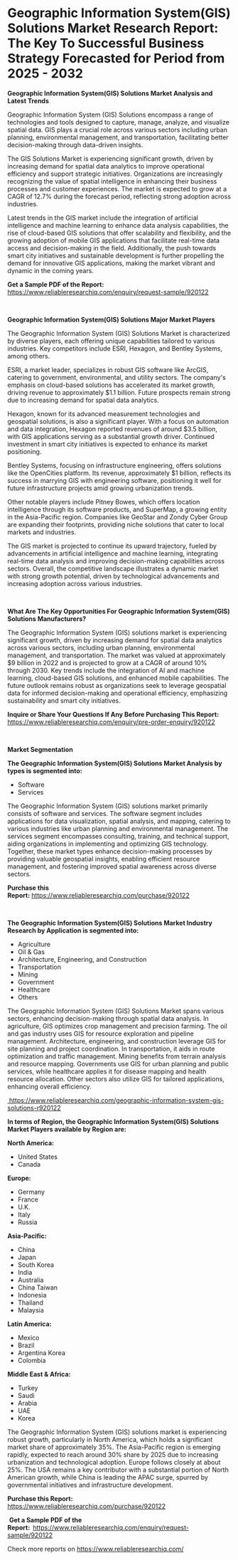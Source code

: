 <p><h1>Geographic Information System(GIS) Solutions Market Research Report: The Key To Successful Business Strategy Forecasted for Period from 2025 - 2032</h1></p><p><strong>Geographic Information System(GIS) Solutions Market Analysis and Latest Trends</strong></p>
<p><p>Geographic Information System (GIS) Solutions encompass a range of technologies and tools designed to capture, manage, analyze, and visualize spatial data. GIS plays a crucial role across various sectors including urban planning, environmental management, and transportation, facilitating better decision-making through data-driven insights. </p><p>The GIS Solutions Market is experiencing significant growth, driven by increasing demand for spatial data analytics to improve operational efficiency and support strategic initiatives. Organizations are increasingly recognizing the value of spatial intelligence in enhancing their business processes and customer experiences. The market is expected to grow at a CAGR of 12.7% during the forecast period, reflecting strong adoption across industries.</p><p>Latest trends in the GIS market include the integration of artificial intelligence and machine learning to enhance data analysis capabilities, the rise of cloud-based GIS solutions that offer scalability and flexibility, and the growing adoption of mobile GIS applications that facilitate real-time data access and decision-making in the field. Additionally, the push towards smart city initiatives and sustainable development is further propelling the demand for innovative GIS applications, making the market vibrant and dynamic in the coming years.</p></p>
<p><strong>Get a Sample PDF of the Report:&nbsp;</strong> <a href="https://www.reliableresearchiq.com/enquiry/request-sample/920122?utm_campaign=2297&utm_medium=2&utm_source=Github&utm_content=ia&utm_term=11032025&utm_id=geographic-information-systemgis-solutions">https://www.reliableresearchiq.com/enquiry/request-sample/920122</a></p>
<p>&nbsp;</p>
<p><strong>Geographic Information System(GIS) Solutions Major Market Players</strong></p>
<p><p>The Geographic Information System (GIS) Solutions Market is characterized by diverse players, each offering unique capabilities tailored to various industries. Key competitors include ESRI, Hexagon, and Bentley Systems, among others. </p><p>ESRI, a market leader, specializes in robust GIS software like ArcGIS, catering to government, environmental, and utility sectors. The company's emphasis on cloud-based solutions has accelerated its market growth, driving revenue to approximately $1.1 billion. Future prospects remain strong due to increasing demand for spatial data analytics.</p><p>Hexagon, known for its advanced measurement technologies and geospatial solutions, is also a significant player. With a focus on automation and data integration, Hexagon reported revenues of around $3.5 billion, with GIS applications serving as a substantial growth driver. Continued investment in smart city initiatives is expected to enhance its market positioning.</p><p>Bentley Systems, focusing on infrastructure engineering, offers solutions like the OpenCities platform. Its revenue, approximately $1 billion, reflects its success in marrying GIS with engineering software, positioning it well for future infrastructure projects amid growing urbanization trends.</p><p>Other notable players include Pitney Bowes, which offers location intelligence through its software products, and SuperMap, a growing entity in the Asia-Pacific region. Companies like GeoStar and Zondy Cyber Group are expanding their footprints, providing niche solutions that cater to local markets and industries.</p><p>The GIS market is projected to continue its upward trajectory, fueled by advancements in artificial intelligence and machine learning, integrating real-time data analysis and improving decision-making capabilities across sectors. Overall, the competitive landscape illustrates a dynamic market with strong growth potential, driven by technological advancements and increasing adoption across various industries.</p></p>
<p>&nbsp;</p>
<p><strong>What Are The Key Opportunities For Geographic Information System(GIS) Solutions Manufacturers?</strong></p>
<p><p>The Geographic Information System (GIS) solutions market is experiencing significant growth, driven by increasing demand for spatial data analytics across various sectors, including urban planning, environmental management, and transportation. The market was valued at approximately $9 billion in 2022 and is projected to grow at a CAGR of around 10% through 2030. Key trends include the integration of AI and machine learning, cloud-based GIS solutions, and enhanced mobile capabilities. The future outlook remains robust as organizations seek to leverage geospatial data for informed decision-making and operational efficiency, emphasizing sustainability and smart city initiatives.</p></p>
<p><strong>Inquire or Share Your Questions If Any Before Purchasing This Report:</strong> <a href="https://www.reliableresearchiq.com/enquiry/pre-order-enquiry/920122?utm_campaign=2297&utm_medium=2&utm_source=Github&utm_content=ia&utm_term=11032025&utm_id=geographic-information-systemgis-solutions">https://www.reliableresearchiq.com/enquiry/pre-order-enquiry/920122</a></p>
<p>&nbsp;</p>
<p><strong>Market Segmentation</strong></p>
<p><strong>The Geographic Information System(GIS) Solutions Market Analysis by types is segmented into:</strong></p>
<p><ul><li>Software</li><li>Services</li></ul></p>
<p><p>The Geographic Information System (GIS) solutions market primarily consists of software and services. The software segment includes applications for data visualization, spatial analysis, and mapping, catering to various industries like urban planning and environmental management. The services segment encompasses consulting, training, and technical support, aiding organizations in implementing and optimizing GIS technology. Together, these market types enhance decision-making processes by providing valuable geospatial insights, enabling efficient resource management, and fostering improved spatial awareness across diverse sectors.</p></p>
<p><strong>Purchase this Report:&nbsp;</strong><a href="https://www.reliableresearchiq.com/purchase/920122?utm_campaign=2297&utm_medium=2&utm_source=Github&utm_content=ia&utm_term=11032025&utm_id=geographic-information-systemgis-solutions">https://www.reliableresearchiq.com/purchase/920122</a></p>
<p>&nbsp;</p>
<p><strong>The Geographic Information System(GIS) Solutions Market Industry Research by Application is segmented into:</strong></p>
<p><ul><li>Agriculture</li><li>Oil & Gas</li><li>Architecture, Engineering, and Construction</li><li>Transportation</li><li>Mining</li><li>Government</li><li>Healthcare</li><li>Others</li></ul></p>
<p><p>The Geographic Information System (GIS) Solutions Market spans various sectors, enhancing decision-making through spatial data analysis. In agriculture, GIS optimizes crop management and precision farming. The oil and gas industry uses GIS for resource exploration and pipeline management. Architecture, engineering, and construction leverage GIS for site planning and project coordination. In transportation, it aids in route optimization and traffic management. Mining benefits from terrain analysis and resource mapping. Governments use GIS for urban planning and public services, while healthcare applies it for disease mapping and health resource allocation. Other sectors also utilize GIS for tailored applications, enhancing overall efficiency.</p></p>
<p><a href="https://www.reliableresearchiq.com/geographic-information-system-gis-solutions-r920122?utm_campaign=2297&utm_medium=2&utm_source=Github&utm_content=ia&utm_term=11032025&utm_id=geographic-information-systemgis-solutions">&nbsp;https://www.reliableresearchiq.com/geographic-information-system-gis-solutions-r920122</a></p>
<p><strong>In terms of Region, the Geographic Information System(GIS) Solutions Market Players available by Region are:</strong></p>
<p>
    <p> <strong> North America: </strong>
        <ul>
            <li>United States</li>
            <li>Canada</li>
        </ul>
        </p> 
    <p> <strong> Europe: </strong>
        <ul>
            <li>Germany</li>
            <li>France</li>
            <li>U.K.</li>
            <li>Italy</li>
            <li>Russia</li>
        </ul>
        </p> 
    <p> <strong> Asia-Pacific: </strong>
        <ul>
            <li>China</li>
            <li>Japan</li>
            <li>South Korea</li>
            <li>India</li>
            <li>Australia</li>
            <li>China Taiwan</li>
            <li>Indonesia</li>
            <li>Thailand</li>
            <li>Malaysia</li>
        </ul>
        </p> 
    <p> <strong> Latin America: </strong>
        <ul>
            <li>Mexico</li>
            <li>Brazil</li>
            <li>Argentina Korea</li>
            <li>Colombia</li>
        </ul>
        </p> 
    <p> <strong> Middle East & Africa: </strong>
        <ul>
            <li>Turkey</li>
            <li>Saudi</li>
            <li>Arabia</li>
            <li>UAE</li>
            <li>Korea</li>
        </ul>
    </p>
    </p>
<p><p>The Geographic Information System (GIS) solutions market is experiencing robust growth, particularly in North America, which holds a significant market share of approximately 35%. The Asia-Pacific region is emerging rapidly, expected to reach around 30% share by 2025 due to increasing urbanization and technological adoption. Europe follows closely at about 25%. The USA remains a key contributor with a substantial portion of North American growth, while China is leading the APAC surge, spurred by governmental initiatives and infrastructure development.</p></p>
<p><strong>Purchase this Report: </strong><a href="https://www.reliableresearchiq.com/purchase/920122?utm_campaign=2297&utm_medium=2&utm_source=Github&utm_content=ia&utm_term=11032025&utm_id=geographic-information-systemgis-solutions">https://www.reliableresearchiq.com/purchase/920122</a></p>
<p>&nbsp;<strong>Get a Sample PDF of the Report:&nbsp;&nbsp;</strong><a href="https://www.reliableresearchiq.com/enquiry/request-sample/920122?utm_campaign=2297&utm_medium=2&utm_source=Github&utm_content=ia&utm_term=11032025&utm_id=geographic-information-systemgis-solutions">https://www.reliableresearchiq.com/enquiry/request-sample/920122</a></p>
<p><strong></strong></p>
<p>Check more reports on <a href="https://www.reliableresearchiq.com/?utm_campaign=2297&utm_medium=2&utm_source=Github&utm_content=ia&utm_term=11032025&utm_id=geographic-information-systemgis-solutions">https://www.reliableresearchiq.com/</a></p>